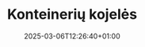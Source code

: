 ---
title: "Konteinerių kojelės"
description: "Confoot - konteinerių kojelės"
date: 2025-03-06T12:26:40+01:00
draft: false
---